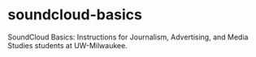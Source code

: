 # soundcloud-basics
SoundCloud Basics: Instructions for Journalism, Advertising, and Media Studies students at UW-Milwaukee.
